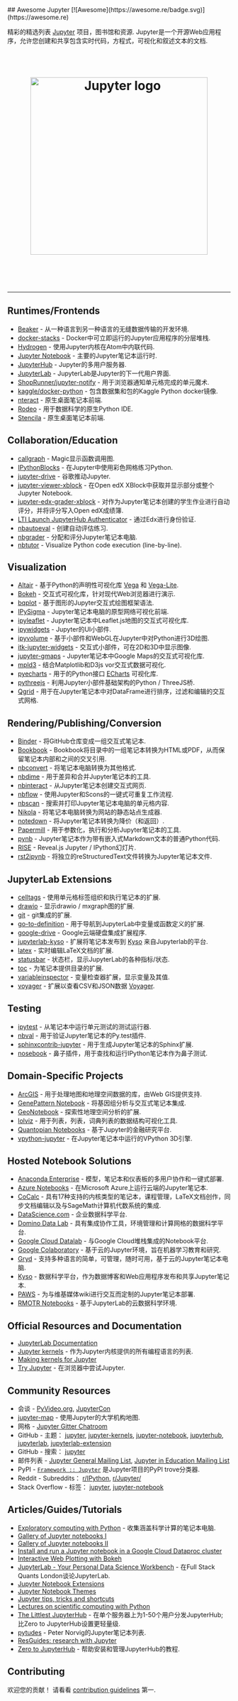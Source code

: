 <div class="github-widget" data-repo="markusschanta/awesome-jupyter"></div>
## Awesome Jupyter [![Awesome](https://awesome.re/badge.svg)](https://awesome.re)

精彩的精选列表 [Jupyter](http://jupyter.org)  项目，图书馆和资源.  Jupyter是一个开源Web应用程序，允许您创建和共享包含实时代码，方程式，可视化和叙述文本的文档.

<h1 align="center" style="border-bottom: 0px;">
	<br>
	<img width="400" src="https://raw.githubusercontent.com/adebar/awesome-jupyter/master/logo.png" alt="Jupyter logo">
	<br>
  <br>
</h1>
<br>



---

## Runtimes/Frontends

- [Beaker](http://beakernotebook.com) - 从一种语言到另一种语言的无缝数据传输的开发环境.
- [docker-stacks](https://github.com/jupyter/docker-stacks) -  Docker中可立即运行的Jupyter应用程序的分层堆栈.
- [Hydrogen](https://github.com/nteract/hydrogen) - 使用Jupyter内核在Atom中内联代码.
- [Jupyter Notebook](https://github.com/jupyter/notebook) - 主要的Jupyter笔记本运行时.
- [JupyterHub](https://github.com/jupyterhub/jupyterhub) -  Jupyter的多用户服务器.
- [JupyterLab](https://github.com/jupyterlab/jupyterlab) -  JupyterLab是Jupyter的下一代用户界面.
- [ShopRunner/jupyter-notify](https://github.com/ShopRunner/jupyter-notify) - 用于浏览器通知单元格完成的单元魔术.
- [kaggle/docker-python](https://github.com/kaggle/docker-python) - 包含数据集和包的Kaggle Python docker镜像.
- [nteract](https://github.com/nteract/nteract) - 原生桌面笔记本前端.
- [Rodeo](https://rodeo.yhat.com/) - 用于数据科学的原生Python IDE.
- [Stencila](https://github.com/stencila/stencila) - 原生桌面笔记本前端.

## Collaboration/Education

- [callgraph](https://github.com/osteele/callgraph) -  Magic显示函数调用图.
- [IPythonBlocks](https://github.com/jiffyclub/ipythonblocks) - 在Jupyter中使用彩色网格练习Python.
- [jupyter-drive](https://github.com/jupyter/jupyter-drive) - 谷歌推动Jupyter.
- [jupyter-viewer-xblock](https://github.com/ibleducation/jupyter-viewer-xblock) - 在Open edX XBlock中获取并显示部分或整个Jupyter Notebook.
- [jupyter-edx-grader-xblock](https://github.com/ibleducation/jupyter-edx-grader-xblock) - 对作为Jupyter笔记本创建的学生作业进行自动评分，并将评分写入Open edX成绩簿.
- [LTI Launch JupyterHub Authenticator](https://github.com/jupyterhub/ltiauthenticator) - 通过Edx进行身份验证.
- [nbautoeval](https://github.com/parmentelat/nbautoeval) - 创建自动评估练习.
- [nbgrader](https://github.com/jupyter/nbgrader) - 分配和评分Jupyter笔记本电脑.
- [nbtutor](https://github.com/lgpage/nbtutor) - Visualize Python code execution (line-by-line).

## Visualization

- [Altair](https://github.com/altair-viz/altair) - 基于Python的声明性可视化库 [Vega](http://vega.github.io/vega) 和 [Vega-Lite](https://github.com/vega/vega-lite).
- [Bokeh](https://bokeh.pydata.org/en/latest/) - 交互式可视化库，针对现代Web浏览器进行演示.
- [bqplot](https://github.com/bloomberg/bqplot) - 基于图形的Jupyter交互式绘图框架语法.
- [IPySigma](https://github.com/bsnacks000/IPySigma-Demo) -  Jupyter笔记本电脑的原型网络可视化前端.
- [ipyleaflet](https://github.com/jupyter-widgets/ipyleaflet) -  Jupyter笔记本中Leaflet.js地图的交互式可视化库.
- [ipywidgets](https://github.com/jupyter-widgets/ipywidgets) -  Jupyter的UI小部件.
- [ipyvolume](https://github.com/maartenbreddels/ipyvolume) - 基于小部件和WebGL在Jupyter中对Python进行3D绘图.
- [itk-jupyter-widgets](https://github.com/InsightSoftwareConsortium/itk-jupyter-widgets) - 交互式小部件，可在2D和3D中显示图像.
- [jupyter-gmaps](https://github.com/pbugnion/gmaps) -  Jupyter笔记本中Google Maps的交互式可视化库.
- [mpld3](http://mpld3.github.io) - 结合Matplotlib和D3js vor交互式数据可视化.
- [pyecharts](https://github.com/pyecharts/pyecharts) - 用于的Python接口 [ECharts](https://github.com/apache/incubator-echarts) 可视化库.
- [pythreejs](https://github.com/jovyan/pythreejs) - 利用Jupyter小部件基础架构的Python / ThreeJS桥.
- [Qgrid](https://github.com/quantopian/qgrid) - 用于在Jupyter笔记本中对DataFrame进行排序，过滤和编辑的交互式网格.

## Rendering/Publishing/Conversion

- [Binder](http://mybinder.org) - 将GitHub仓库变成一组交互式笔记本.
- [Bookbook](https://github.com/takluyver/bookbook) -  Bookbook将目录中的一组笔记本转换为HTML或PDF，从而保留笔记本内部和之间的交叉引用.
- [nbconvert](https://nbconvert.readthedocs.io) - 将笔记本电脑转换为其他格式.
- [nbdime](https://github.com/jupyter/nbdime) - 用于差异和合并Jupyter笔记本的工具.
- [nbinteract](https://www.nbinteract.com) - 从Jupyter笔记本创建交互式网页.
- [nbflow](https://github.com/jhamrick/nbflow) - 使用Jupyter和Scons的一键式可重复工作流程.
- [nbscan](https://github.com/conery/nbscan) - 搜索并打印Jupyter笔记本电脑的单元格内容.
- [Nikola](https://getnikola.com) - 将笔记本电脑转换为网站的静态站点生成器.
- [notedown](https://github.com/aaren/notedown/) - 将Jupyter笔记本转换为降价（和返回）.
- [Papermill](https://github.com/nteract/papermill) - 用于参数化，执行和分析Jupyter笔记本的工具.
- [pynb](https://github.com/minodes/pynb) -  Jupyter笔记本作为带有嵌入式Markdown文本的普通Python代码.
- [RISE](https://github.com/damianavila/RISE) -  Reveal.js Jupyter / IPython幻灯片.
- [rst2ipynb](https://github.com/nthiery/rst-to-ipynb) - 将独立的reStructuredText文件转换为Jupyter笔记本文件.

## JupyterLab Extensions

- [celltags](https://github.com/jupyterlab/jupyterlab-celltags) - 使用单元格标签组织和执行笔记本的扩展.
- [drawio](https://github.com/QuantStack/jupyterlab-drawio) - 显示drawio / mxgraph图的扩展.
- [git](https://github.com/jupyterlab/jupyterlab-git) -  git集成的扩展.
- [go-to-definition](https://github.com/krassowski/jupyterlab-go-to-definition) - 用于导航到JupyterLab中变量或函数定义的扩展.
- [google-drive](https://github.com/jupyterlab/jupyterlab-google-drive) -  Google云端硬盘集成扩展程序.
- [jupyterlab-kyso](https://github.com/kyso-io/jupyterlab-extension) - 扩展将笔记本发布到 [Kyso](https://kyso.io) 来自Jupyterlab的平台.
- [latex](https://github.com/jupyterlab/jupyterlab-latex) - 实时编辑LaTeX文档的扩展.
- [statusbar](https://github.com/jupyterlab/jupyterlab-statusbar) - 状态栏，显示JupyterLab的各种指标/状态.
- [toc](https://github.com/jupyterlab/jupyterlab-toc) - 为笔记本提供目录的扩展.
- [variableinspector](https://github.com/lckr/jupyterlab-variableInspector) - 变量检查器扩展，显示变量及其值.
- [voyager](https://github.com/altair-viz/jupyterlab_voyager) - 扩展以查看CSV和JSON数据 [Voyager](http://vega.github.io/voyager/).

## Testing

- [ipytest](https://github.com/chmp/ipytest) - 从笔记本中运行单元测试的测试运行器.
- [nbval](https://github.com/computationalmodelling/nbval) - 用于验证Jupyter笔记本的Py.test插件.
- [sphinxcontrib-jupyter](https://github.com/QuantEcon/sphinxcontrib-jupyter) - 用于生成Jupyter笔记本的Sphinx扩展.
- [nosebook](https://github.com/bollwyvl/nosebook) - 鼻子插件，用于查找和运行IPython笔记本作为鼻子测试.

## Domain-Specific Projects

- [ArcGIS](https://developers.arcgis.com/python/) - 用于处理地图和地理空间数据的库，由Web GIS提供支持.
- [GenePattern Notebook](http://genepattern-notebook.org) - 将基因组分析与交互式笔记本集成.
- [GeoNotebook](https://github.com/OpenGeoscience/geonotebook) - 探索性地理空间分析的扩展.
- [lolviz](https://github.com/parrt/lolviz) - 用于列表，列表，词典列表的数据结构可视化工具.
- [Quantopian Notebooks](https://www.quantopian.com/notebooks/survey) - 基于Jupyter的金融研究平台.
- [vpython-jupyter](https://github.com/BruceSherwood/vpython-jupyter) - 在Jupyter笔记本中运行的VPython 3D引擎.

## Hosted Notebook Solutions

- [Anaconda Enterprise](https://www.anaconda.com/enterprise/) - 模型，笔记本和仪表板的多用户协作和一键式部署.
- [Azure Notebooks](https://notebooks.azure.com) - 在Microsoft Azure上运行云端的Jupyter笔记本.
- [CoCalc](https://cocalc.com) - 具有17种支持的内核类型的笔记本，课程管理，LaTeX文档创作，同步文档编辑以及与SageMath计算机代数系统的集成.
- [DataScience.com](https://www.datascience.com) - 企业数据科学平台.
- [Domino Data Lab](https://www.dominodatalab.com) - 具有集成协作工具，环境管理和计算网格的数据科学平台.
- [Google Cloud Datalab](https://cloud.google.com/datalab/) - 与Google Cloud堆栈集成的Notebook平台.
- [Google Colaboratory](https://research.google.com/colaboratory/unregistered.html) - 基于云的Jupyter环境，旨在机器学习教育和研究.
- [Gryd](https://gryd.us) - 支持多种语言的简单，可管理，随时可用，基于云的Jupyter笔记本电脑.
- [Kyso](https://kyso.io) - 数据科学平台，作为数据博客和Web应用程序发布和共享Jupyter笔记本.
- [PAWS](https://wikitech.wikimedia.org/wiki/PAWS) - 为与维基媒体wiki进行交互而定制的Jupyter笔记本部署.
- [RMOTR Notebooks](https://notebooks.rmotr.com) - 基于JupyterLab的云数据科学环境.

## Official Resources and Documentation

- [JupyterLab Documentation](http://jupyterlab.readthedocs.io/en/stable/index.html)
- [Jupyter kernels](https://github.com/jupyter/jupyter/wiki/Jupyter-kernels) - 作为Jupyter内核提供的所有编程语言的列表.
- [Making kernels for Jupyter](https://jupyter-client.readthedocs.io/en/latest/kernels.html)
- [Try Jupyter](https://try.jupyter.org) - 在浏览器中尝试Jupyter.

## Community Resources

- 会谈 -  [PyVideo.org](http://pyvideo.org/search.html?q=jupyter), [JupyterCon](https://www.youtube.com/playlist?list=PL055Epbe6d5aP6Ru42r7hk68GTSaclYgi)
- [jupyter-map](https://elc.github.io/jupyter-map/) - 使用Jupyter的大学机构地图.
- 网格 -  [Jupyter Gitter Chatroom](https://gitter.im/jupyter/jupyter)
-  GitHub  - 主题： [jupyter](https://github.com/topics/jupyter), [jupyter-kernels](https://github.com/topics/jupyter-kernels), [jupyter-notebook](https://github.com/topics/jupyter-notebook), [jupyterhub](https://github.com/topics/jupyterhub), [jupyterlab](https://github.com/topics/jupyterlab), [jupyterlab-extension](https://github.com/topics/jupyterlab-extension)
-  GitHub  - 搜索： [jupyter](https://github.com/search?type=Repositories&q=jupyter)
- 邮件列表 - [Jupyter General Mailing List](https://groups.google.com/forum/#!forum/jupyter), [Jupyter in Education Mailing List](https://groups.google.com/forum/#!forum/jupyter-education)
-  PyPI  -  [``Framework :: Jupyter``](https://pypi.org/search/?&c=Framework+%3A%3A+Jupyter)
是Jupyter项目的PyPI trove分类器.
-  Reddit  -  Subreddits： [r/IPython](https://www.reddit.com/r/IPython/), [r/Jupyter/](https://www.reddit.com/r/Jupyter/)
-  Stack Overflow  - 标签： [jupyter](https://stackoverflow.com/questions/tagged/jupyter), [jupyter-notebook](https://stackoverflow.com/questions/tagged/jupyter-notebook)

## Articles/Guides/Tutorials

- [Exploratory computing with Python](http://mbakker7.github.io/exploratory_computing_with_python/) - 收集涵盖科学计算的笔记本电脑.
- [Gallery of Jupyter notebooks I](https://github.com/jupyter/jupyter/wiki/A-gallery-of-interesting-Jupyter-Notebooks)
- [Gallery of Jupyter notebooks II](http://nb.bianp.net/sort/views/)
- [Install and run a Jupyter notebook in a Google Cloud Dataproc cluster](https://cloud.google.com/dataproc/docs/tutorials/jupyter-notebook)
- [Interactive Web Plotting with Bokeh](https://github.com/bokeh/bokeh-notebooks)
- [JupyterLab - Your Personal Data Science Workbench](https://github.com/markusschanta/talks/tree/master/2018-03%20-%20JupyterLab%20-%20Full%20Stack%20Quants) - 在Full Stack Quants London谈论JupyterLab.
- [Jupyter Notebook Extensions](http://jupyter-contrib-nbextensions.readthedocs.io)
- [Jupyter Notebook Themes](https://github.com/dunovank/jupyter-themes)
- [Jupyter tips, tricks and shortcuts](https://www.dataquest.io/blog/jupyter-notebook-tips-tricks-shortcuts/)
- [Lectures on scientific computing with Python](https://github.com/jrjohansson/scientific-python-lectures)
- [The Littlest JupyterHub](https://the-littlest-jupyterhub.readthedocs.io/en/latest/)   - 在单个服务器上为1-50个用户分发JupyterHub;  比Zero to JupyterHub设置更轻量级.
- [pytudes](https://github.com/norvig/pytudes) -  Peter Norvig的Jupyter笔记本列表.
- [ResGuides: research with Jupyter](https://www.gitbook.com/book/dansand/resguides-research-with-jupyter/details)
- [Zero to JupyterHub](http://zero-to-jupyterhub.readthedocs.io/en/latest/) - 帮助安装和管理JupyterHub的教程.

## Contributing

 欢迎您的贡献！  请看看 [contribution guidelines](https://github.com/adebar/awesome-jupyter/blob/master/CONTRIBUTING.md) 第一.
